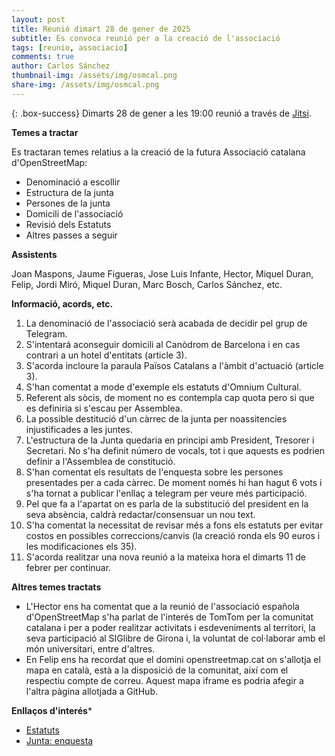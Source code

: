 ```yaml
---
layout: post
title: Reunió dimart 28 de gener de 2025
subtitle: Es convoca reunió per a la creació de l'associació
tags: [reunio, associacio]
comments: true
author: Carlos Sánchez
thumbnail-img: /assets/img/osmcal.png
share-img: /assets/img/osmcal.png
---
```


{: .box-success}
Dimarts 28 de gener a les 19:00 reunió a través de [Jitsi](https://meet.jit.si/moderated/bf9d45f5cd616d29bb061538114dcfe3627065efe65cd9d28263e8a23a74c789).

**Temes a tractar**

Es tractaran temes relatius a la creació de la futura Associació catalana d'OpenStreetMap:
- Denominació a escollir
- Estructura de la junta
- Persones de la junta
- Domicili de l'associació
- Revisió dels Estatuts
- Altres passes a seguir

**Assistents**

Joan Maspons, Jaume Figueras, Jose Luis Infante, Hector, Miquel Duran, Felip, Jordi Miró, Miquel Duran, Marc Bosch, Carlos Sánchez, etc.

**Informació, acords, etc.**
1. La denominació de l'associació serà acabada de decidir pel grup de Telegram.
2. S'intentará aconseguir domicili al Canòdrom de Barcelona i en cas contrari a un hotel d'entitats (article 3).
3. S'acorda incloure la paraula Països Catalans a l'àmbit d'actuació (article 3).
4. S'han comentat a mode d'exemple els estatuts d'Omnium Cultural.
5. Referent als sòcis, de moment no es contempla cap quota pero si que es definiria si s'escau per Assemblea.
6. La possible destitució d'un càrrec de la junta per noassitencies injustificades a les juntes.
7. L'estructura de la Junta quedaria en principi amb President, Tresorer i Secretari. No s'ha definit número de vocals, tot i que aquests es podrien definir a l'Assemblea de constitució.
8. S'han comentat els resultats de l'enquesta sobre les persones presentades per a cada càrrec. De moment només hi han hagut 6 vots i s'ha tornat a publicar l'enllaç a telegram per veure més participació.
9. Pel que fa a l'apartat on es parla de la substitució del president en la seva absència, caldrà redactar/consensuar un nou text.
10. S'ha comentat la necessitat de revisar més a fons els estatuts per evitar costos en possibles correccions/canvis (la creació ronda els 90 euros i les modificaciones els 35).
11. S'acorda realitzar una nova reunió a la mateixa hora el dimarts 11 de febrer per continuar.

**Altres temes tractats**
- L'Hector ens ha comentat que a la reunió de l'associació española d'OpenStreetMap s'ha parlat de l'interés de TomTom per la comunitat catalana i per a poder realitzar activitats i esdeveniments al territori, la seva participació al SIGlibre de Girona i, la voluntat de col·laborar amb el món universitari, entre d'altres.
- En Felip ens ha recordat que el domini openstreetmap.cat on s'allotja el mapa en català, està a la disposició de la comunitat, així com el respectiu compte de correu. Aquest mapa iframe es podria afegir a l'altra pàgina allotjada a GitHub.

**Enllaços d'interés***
- [Estatuts](https://docs.google.com/document/d/1HA1-0Iewxi_GmoiHQtXaNpZPXGLylA6crHSsElguYyA/edit?tab=t.0#heading=h.iucnuv8ndpet)
- [Junta: enquesta](https://docs.google.com/forms/d/1vDZJbC1ouT52E9ItXiw4P8FknkWxaqx96zq0rnzTndE/viewform?edit_requested=true)
